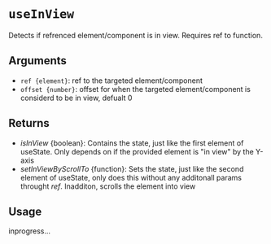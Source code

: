 # `useInView`
Detects if refrenced element/component is in view. Requires ref to function.

## Arguments
- `ref {element}`: ref to the targeted element/component
- `offset {number}`: offset for when the targeted element/component is considerd to be in view, defualt 0

## Returns
* _isInView_ {boolean}: Contains the state, just like the first element of useState. Only depends on if the provided element is "in view" by the Y-axis
* _setInViewByScrollTo_ {function}: Sets the state, just like the second element of useState, only does this without any additonall params throught _ref_. Inadditon, scrolls the element into view

## Usage
inprogress...
```jsx

```
